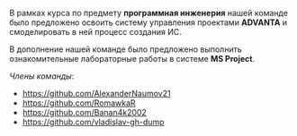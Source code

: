 В рамках курса по предмету **программная инженерия** нашей команде было предложено освоить систему управления проектами **ADVANTA**
и смоделировать в ней процесс создания ИС.

В дополнение нашей команде было предложено выполнить ознакомительные лабораторные работы в системе **MS Project**. 

*Члены команды*:
+ https://github.com/AlexanderNaumov21
+ https://github.com/RomawkaR
+ https://github.com/Banan4k2002
+ https://github.com/vladislav-gh-dump
